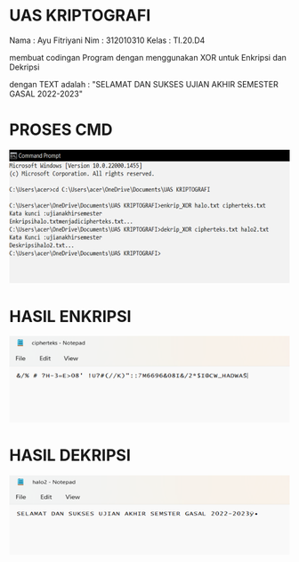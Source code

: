 # UAS KRIPTOGRAFI

Nama  : Ayu Fitriyani
Nim   : 312010310
Kelas : TI.20.D4

membuat codingan Program dengan menggunakan XOR untuk Enkripsi dan Dekripsi

dengan TEXT  adalah : "SELAMAT DAN SUKSES UJIAN AKHIR SEMESTER GASAL 2022-2023"

# PROSES CMD
<img src="Pemanggilan CMD.png" img>

# HASIL ENKRIPSI
<img src="Hasil Enkrip.png" img>

# HASIL DEKRIPSI
<img src="Hasil Dekrip.png" img>
